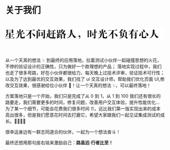 # 关于我们

 <img src="./img/sgbfyxr.png" alt="星光不问赶路人，时光不负有心人" width="800"  style="margin:20px 0 40px"/>

从一个天真的想法 💡 到最终的应用落地，拉着测试小伙伴一起碰撞思想的火花，不停的验证设计的正确性，只为做好一个款理想的产品； 落地实现过程中，我们也走了很多弯路，好在小伙伴都很给力，每天晚上过技术评审，验证技术可行性；以及为了达到最优的交互效果，我们找了 ui 交互设计师，帮助我们优化页面 UI,修改交互效果，很感谢给位小伙伴 🙏！让一个天真的想法 💡，可以最终落地！

方案落地只是一个开始，我们只是完成了从 0 到 1，从 1 到 100 我们还有很长的路要走，我们需要更多的时间，修复问题，改善用户交互体验，提升性能优化...
为了某一个细节，可能会花费我们很多时间 ⏰，远比我们第一版实现出来的成本高出很多，但是我们愿意花时间去打磨它，希望大家跟我们一起见证集成测试的成长。🙏🙏🙏🙏

很幸运身边有一群志同道合的伙伴，一起为一个想法奋斗！

最终还想用那句座右铭来激励自己：**路虽远·行者比至！**
